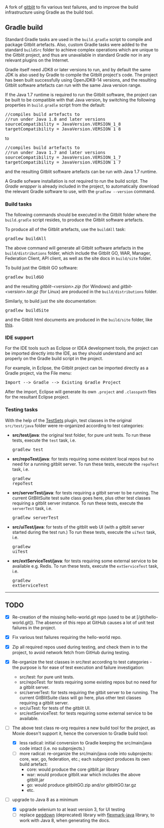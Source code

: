 A fork of [gitblit] to fix various test failures, and to improve the build infrastructure using Gradle as the build tool.

## Gradle build

Standard Gradle tasks are used in the `build.gradle` script to compile and package Gitblit artefacts. Also, custom Gradle tasks were added to the standard `buildSrc` folder to achieve complex operations which are unique to the Gitblit project, and thus are unavailable in standard Gradle nor in any relevant plugins on the Internet.

Gradle itself need JDK8 or later versions to run, and by default the same JDK is also used by Gradle to compile the Gitblit project's code. The project has been built successfully using OpenJDK8-14 versions, and the resulting Gitblit software artefacts can run with the same Java version range.

If the Java 1.7 runtime is required to run the Gitblit software, the project can be built to be compatible with that Java version, by switching the following properties in `build.gradle` script from the default:
<pre>
//compiles build artefacts to
//run under Java 1.8 and later versions
sourceCompatibility = JavaVersion.VERSION_1_8
targetCompatibility = JavaVersion.VERSION_1_8
</pre>
to 
<pre>
//compiles build artefacts to
//run under Java 1.7 and later versions
sourceCompatibility = JavaVersion.VERSION_1_7
targetCompatibility = JavaVersion.VERSION_1_7
</pre>
and the resulting Gitblit software artefacts can be run with Java 1.7 runtime.

A Gradle sofware installation is not required to run the build script. The *Gradle wrapper* is already included in the project, to automatically download the relevant Gradle software to use, with the `gradlew --version` command.

### Build tasks

The following commands should be executed in the Gitblit folder where the `build.gradle` script resides, to produce the Gitblit software artefacts.

To produce all of the Gitblit artefacts, use the `buildAll` task:

<pre>gradlew buildAll</pre>

The above command will generate all Gitblit software artefacts in the `build/distributions` folder, which include the Gitblit GO, WAR, Manager, Federation Client, API client, as well as the site docs in `build/site` folder.

To build just the Gitblit GO software:

<pre>gradlew buildGO</pre>

and the resulting *gitblit-&lt;version&gt;.zip* (for Windows) and *gitbit-&lt;version&gt;.tar.gz* (for Linux) are produced in the `build/distributions` folder.

Similarly, to build just the site documentation:

<pre>gradlew buildSite</pre>

and the Gitblit html documents are produced in the `build/site` folder, like [this](https://gitblit.github.io/gitblit/).

### IDE support

For the IDE tools such as Eclipse or IDEA development tools, the project can be imported directly into the IDE, as they should understand and act properly on the Gradle build script in the project.

For example, in Eclipse, the Gitblit project can be imported directly as a Gradle project, via the File menu:

<pre>Import --> Gradle --> Existing Gradle Project</pre>

After the import, Eclipse will generate its own `.project` and `.classpath` files for the resultant Eclipse project.

### Testing tasks

With the help of the [TestSets] plugin, test classes in the original `src/test/java` folder were re-organized according to test categories:

* **src/test/java**: the original test folder, for pure unit tests.
  To run these tests, execute the `test` task, i.e. <pre>gradlew test</pre>
* **src/repoTest/java**: for tests requiring some existent local repos but no need for a running gitblit server.
  To run these tests, execute the `repoTest` task, i.e. <pre>gradlew repoTest</pre>
* **src/serverTest/java**: for tests requiring a gitbit server to be running. The current GitBlitSuite test suite class goes here, plus other test classes requiring a gitblit server instance.
  To run these tests, execute the `serverTest` task, i.e. <pre>gradlew serverTest</pre>
* **src/uiTest/java**: for tests of the gitblit web UI (with a gitblit server started during the test run.)
  To run these tests, execute the `uiTest` task, i.e. <pre>gradlew uiTest</pre>
* **src/extServiceTest/java**: for tests requiring some external service to be available e.g. Redis.
  To run these tests, execute the `extServiceTest` task, i.e. <pre>gradlew extServiceTest</pre>

------

## TODO

* [x] Re-creation of the missing hello-world.git repo (used to be at [/git/hello-world.git]). The absence of this repo at GitHub causes a lot of unit test failures in the project.

* [x] Fix various test failures requiring the hello-world repo.

* [x] Zip all required repos used during testing, and check them in to the project, to avoid network fetch from GitHub during testing.

* [x] Re-organize the test classes in src/test according to test categories - the purpose is for ease of test execution and failure investigation:
  * src/test: for pure unit tests.
  * src/repoTest: for tests requiring some existing repos but no need for a gitblit server.
  * src/serverTest: for tests requiring the gitbit server to be running. The current GitBlitSuite class will go here, plus other test classes requiring a gitblit server.
  * src/uiTest: for tests of the gitblit UI.
  * src/extServiceTest: for tests requiring some external service to be available.

* [ ] The above test class re-org requires a new build tool for the project, as Moxie doesn't support it, hence the conversion to Gradle build tool:
  * [x] less radical: initial conversion to Gradle keeping the src/main/java code intact (i.e. no subprojects.)
  * [ ] more radical: re-organize the src/main/java code into subprojects: core, war, go, federation, etc.; each subproject produces its own build artefact:
    * core: would produce the core gitblit.jar library
    * war: would produce gitblit.war which includes the above gitblit.jar
    * go: would produce gitblitGO.zip and/or gitblitGO.tar.gz
    * etc.

* [ ] upgrade to Java 8 as a minimum
  * [x] upgrade selenium to at least version 3, for UI testing
  * [ ] replace [pegdown] (deprecated) library with [flexmark-java] library, to work with Java 8, when generating the docs.

[gitblit]: https://github.com/gitblit/gitblit
[pegdown]: https://github.com/sirthias/pegdown
[flexmark-java]: https://github.com/vsch/flexmark-java
[TestSets]: https://github.com/unbroken-dome/gradle-testsets-plugin

